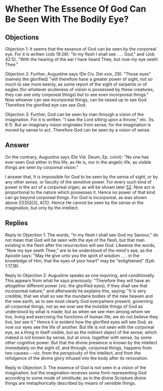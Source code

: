 # Whether The Essence Of God Can Be Seen With The Bodily Eye?

## Objections

Objection 1: It seems that the essence of God can be seen by the corporeal eye. For it is written (Job 19:26): "In my flesh I shall see . . . God," and (Job 42:5), "With the hearing of the ear I have heard Thee, but now my eye seeth Thee."

Objection 2: Further, Augustine says (De Civ. Dei xxix, 29): "Those eyes" (namely the glorified) "will therefore have a greater power of sight, not so much to see more keenly, as some report of the sight of serpents or of eagles (for whatever acuteness of vision is possessed by these creatures, they can see only corporeal things) but to see even incorporeal things." Now whoever can see incorporeal things, can be raised up to see God. Therefore the glorified eye can see God.

Objection 3: Further, God can be seen by man through a vision of the imagination. For it is written: "I saw the Lord sitting upon a throne," etc. (Is. 6:1). But an imaginary vision originates from sense; for the imagination is moved by sense to act. Therefore God can be seen by a vision of sense.

## Answer

On the contrary, Augustine says (De Vid. Deum, Ep. cxlvii): "No one has ever seen God either in this life, as He is, nor in the angelic life, as visible things are seen by corporeal vision."

I answer that, It is impossible for God to be seen by the sense of sight, or by any other sense, or faculty of the sensitive power. For every such kind of power is the act of a corporeal organ, as will be shown later [52](Q[78]). Now act is proportional to the nature which possesses it. Hence no power of that kind can go beyond corporeal things. For God is incorporeal, as was shown above ([53]Q[3], A[1]). Hence He cannot be seen by the sense or the imagination, but only by the intellect.

## Replies

Reply to Objection 1: The words, "In my flesh I shall see God my Saviour," do not mean that God will be seen with the eye of the flesh, but that man existing in the flesh after the resurrection will see God. Likewise the words, "Now my eye seeth Thee," are to be understood of the mind's eye, as the Apostle says: "May He give unto you the spirit of wisdom . . . in the knowledge of Him, that the eyes of your heart" may be "enlightened" (Eph. 1:17,18).

Reply to Objection 2: Augustine speaks as one inquiring, and conditionally. This appears from what he says previously: "Therefore they will have an altogether different power (viz. the glorified eyes), if they shall see that incorporeal nature;" and afterwards he explains this, saying: "It is very credible, that we shall so see the mundane bodies of the new heaven and the new earth, as to see most clearly God everywhere present, governing all corporeal things, not as we now see the invisible things of God as understood by what is made; but as when we see men among whom we live, living and exercising the functions of human life, we do not believe they live, but see it." Hence it is evident how the glorified eyes will see God, as now our eyes see the life of another. But life is not seen with the corporeal eye, as a thing in itself visible, but as the indirect object of the sense; which indeed is not known by sense, but at once, together with sense, by some other cognitive power. But that the divine presence is known by the intellect immediately on the sight of, and through, corporeal things, happens from two causes---viz. from the perspicuity of the intellect, and from the refulgence of the divine glory infused into the body after its renovation.

Reply to Objection 3: The essence of God is not seen in a vision of the imagination; but the imagination receives some form representing God according to some mode of similitude; as in the divine Scripture divine things are metaphorically described by means of sensible things.